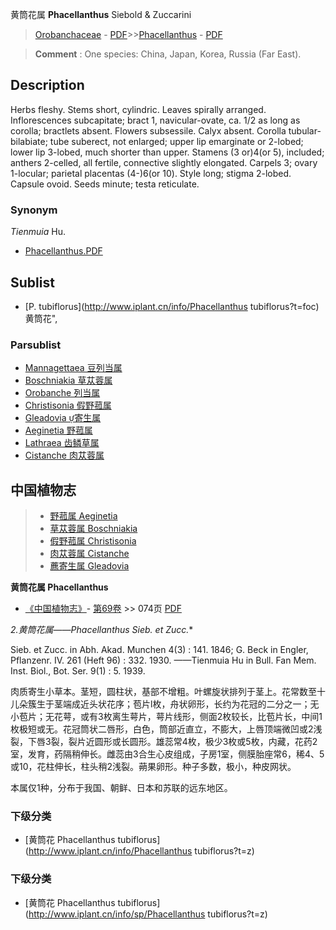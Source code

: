 黄筒花属 **Phacellanthus** Siebold & Zuccarini

> [Orobanchaceae](http://www.iplant.cn/info/Orobanchaceae?t=foc) - [PDF](http://www.iplant.cn/foc/pdf/Orobanchaceae.pdf)>>[Phacellanthus](http://www.iplant.cn/info/Phacellanthus?t=foc) - [PDF](http://www.iplant.cn/foc/pdf/Phacellanthus.pdf)

> **Comment** : 
> One species: China, Japan, Korea, Russia (Far East).

## Description

Herbs fleshy. Stems short, cylindric. Leaves spirally arranged. Inflorescences subcapitate; bract 1, navicular-ovate, ca. 1/2 as long as corolla; bractlets absent. Flowers subsessile. Calyx absent. Corolla tubular-bilabiate; tube suberect, not enlarged; upper lip emarginate or 2-lobed; lower lip 3-lobed, much shorter than upper. Stamens (3 or)4(or 5), included; anthers 2-celled, all fertile, connective slightly elongated. Carpels 3; ovary 1-locular; parietal placentas (4-)6(or 10). Style long; stigma 2-lobed. Capsule ovoid. Seeds minute; testa reticulate.

### Synonym
*Tienmuia* Hu.

* [Phacellanthus.PDF](http://www.iplant.cn/foc/pdf/Phacellanthus.pdf)

## Sublist

* [P.  tubiflorus](http://www.iplant.cn/info/Phacellanthus tubiflorus?t=foc) 黄筒花",

### Parsublist

* [Mannagettaea  豆列当属](http://www.iplant.cn/info/Mannagettaea?t=foc)
* [Boschniakia  草苁蓉属](http://www.iplant.cn/info/Boschniakia?t=foc)
* [Orobanche  列当属](http://www.iplant.cn/info/Orobanche?t=foc)
* [Christisonia  假野菰属](http://www.iplant.cn/info/Christisonia?t=foc)
* [Gleadovia  寄生属](http://www.iplant.cn/info/Gleadovia?t=foc)
* [Aeginetia  野菰属](Aeginetia-野菰属.md)
* [Lathraea  齿鳞草属](http://www.iplant.cn/info/Lathraea?t=foc)
* [Cistanche  肉苁蓉属](http://www.iplant.cn/info/Cistanche?t=foc)

## 中国植物志

> * [野菰属  Aeginetia](Aeginetia-野菰属.md)
> * [草苁蓉属  Boschniakia](Boschniakia-草苁蓉属.md)
> * [假野菰属  Christisonia](Christisonia-假野菰属.md)
> * [肉苁蓉属  Cistanche](Cistanche-肉苁蓉属.md)
> * [藨寄生属  Gleadovia](http://www.iplant.cn/info/Gleadovia?t=z)

**黄筒花属 Phacellanthus**

* [《中国植物志》](http://www.iplant.cn/frps)- [第69卷](http://www.iplant.cn/frps/vol/69) >> 074页 [PDF](http://www.iplant.cn/frps/pdf/69/074y.pdf)

**2.黄筒花属*——Phacellanthus Sieb. et Zucc.**

Sieb. et Zucc. in Abh. Akad. Munchen 4(3) : 141. 1846; G. Beck in Engler, Pflanzenr. IV. 261 (Heft 96) : 332. 1930. ——Tienmuia Hu in Bull. Fan Mem. Inst. Biol., Bot. Ser. 9(1) : 5. 1939.

肉质寄生小草本。茎短，圆柱状，基部不增粗。叶螺旋状排列于茎上。花常数至十儿朵簇生于茎端成近头状花序；苞片l枚，舟状卵形，长约为花冠的二分之一；无小苞片；无花萼，或有3枚离生萼片，萼片线形，侧面2枚较长，比苞片长，中间1枚极短或无。花冠筒状二唇形，白色，筒部近直立，不膨大，上唇顶端微凹或2浅裂，下唇3裂，裂片近圆形或长圆形。雄蕊常4枚，极少3枚或5枚，内藏，花药2室，发育，药隔稍伸长。雌蕊由3合生心皮组成，子房1室，侧膜胎座常6，稀4、5或10，花柱伸长，柱头稍2浅裂。蒴果卵形。种子多数，极小，种皮网状。

本属仅1种，分布于我国、朝鲜、日本和苏联的远东地区。

### 下级分类
* [黄筒花  Phacellanthus tubiflorus](http://www.iplant.cn/info/Phacellanthus tubiflorus?t=z)

### 下级分类
* [黄筒花  Phacellanthus tubiflorus](http://www.iplant.cn/info/sp/Phacellanthus tubiflorus?t=z)
